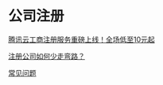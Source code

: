 # 公司注册

[腾讯云工商注册服务重磅上线！全场低至10元起](https://cloud.tencent.com/developer/article/1696121)

[注册公司如何少走弯路？](https://cloud.tencent.com/developer/article/1705004)

[常见问题](https://cloud.tencent.com/document/product/1260/45868)

